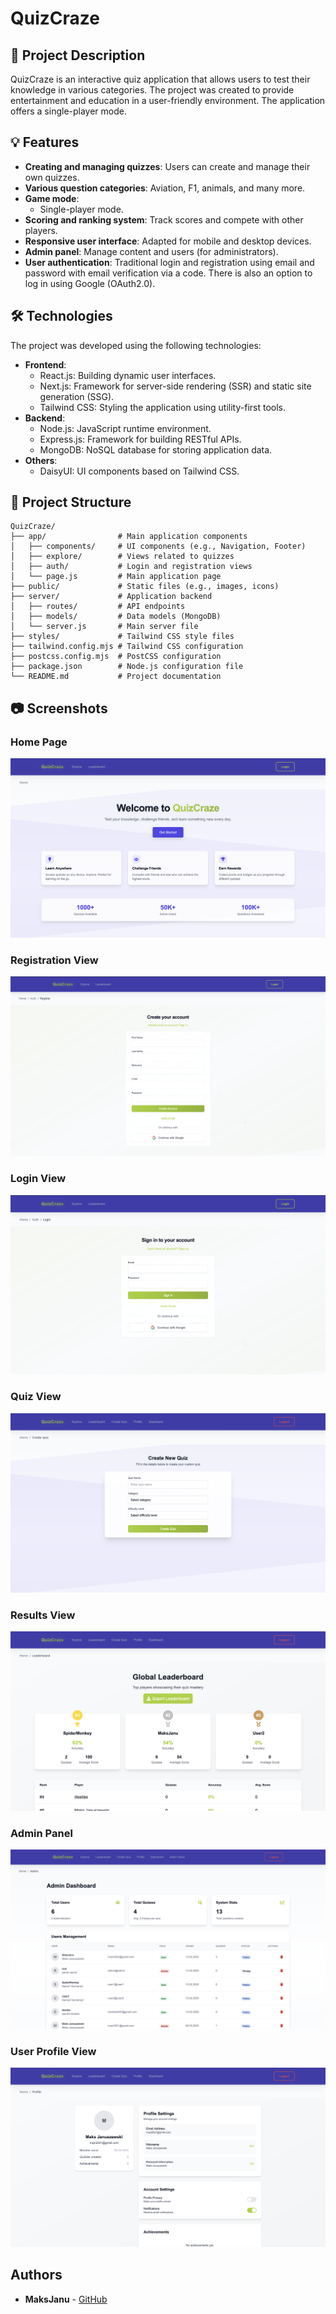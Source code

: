# QuizCraze

## 📄 Project Description

QuizCraze is an interactive quiz application that allows users to test their knowledge in various categories. The project was created to provide entertainment and education in a user-friendly environment. The application offers a single-player mode.

## 💡 Features

- **Creating and managing quizzes**: Users can create and manage their own quizzes.
- **Various question categories**: Aviation, F1, animals, and many more.
- **Game mode**:
  - Single-player mode.
- **Scoring and ranking system**: Track scores and compete with other players.
- **Responsive user interface**: Adapted for mobile and desktop devices.
- **Admin panel**: Manage content and users (for administrators).
- **User authentication**: Traditional login and registration using email and password with email verification via a code. There is also an option to log in using Google (OAuth2.0).

## 🛠️ Technologies

The project was developed using the following technologies:

- **Frontend**:
  - React.js: Building dynamic user interfaces.
  - Next.js: Framework for server-side rendering (SSR) and static site generation (SSG).
  - Tailwind CSS: Styling the application using utility-first tools.
- **Backend**:
  - Node.js: JavaScript runtime environment.
  - Express.js: Framework for building RESTful APIs.
  - MongoDB: NoSQL database for storing application data.
- **Others**:
  - DaisyUI: UI components based on Tailwind CSS.

## 🧬 Project Structure

```
QuizCraze/
├── app/                # Main application components
│   ├── components/     # UI components (e.g., Navigation, Footer)
│   ├── explore/        # Views related to quizzes
│   ├── auth/           # Login and registration views
│   └── page.js         # Main application page
├── public/             # Static files (e.g., images, icons)
├── server/             # Application backend
│   ├── routes/         # API endpoints
│   ├── models/         # Data models (MongoDB)
│   └── server.js       # Main server file
├── styles/             # Tailwind CSS style files
├── tailwind.config.mjs # Tailwind CSS configuration
├── postcss.config.mjs  # PostCSS configuration
├── package.json        # Node.js configuration file
└── README.md           # Project documentation
```

## 📷 Screenshots

### Home Page
![Home Page](public/images/welcome_page.png)

### Registration View
![Registration View](public/images/register_page.png)

### Login View
![Login Panel](public/images/login_page.png)

### Quiz View
![Quiz View](public/images/quiz_creation.png)

### Results View
![Results View](public/images/leaderboard_page.png)

### Admin Panel
![Admin Panel](public/images/admin_page.png)

### User Profile View
![User Profile Panel](public/images/profile_page.png)

## Authors

- **MaksJanu** - [GitHub](https://github.com/MaksJanu)
